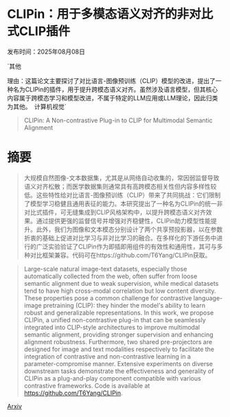 # CLIPin：用于多模态语义对齐的非对比式CLIP插件

发布时间：2025年08月08日

`其他

理由：这篇论文主要探讨了对比语言-图像预训练（CLIP）模型的改进，提出了一种名为CLIPin的插件，用于提升跨模态语义对齐。虽然涉及语言模型，但其核心内容属于跨模态学习和模型改进，不属于特定的LLM应用或LLM理论，因此归类为其他。` `计算机视觉`

> CLIPin: A Non-contrastive Plug-in to CLIP for Multimodal Semantic Alignment

# 摘要

> 大规模自然图像-文本数据集，尤其是从网络自动收集的，常因弱监督导致语义对齐松散；而医学数据集则通常具有高跨模态相关性但内容多样性较低。这些特性给对比语言-图像预训练（CLIP）带来了共同挑战：它们限制了模型学习稳健且通用表征的能力。本研究提出了一种名为CLIPin的统一非对比式插件，可无缝集成到CLIP风格架构中，以提升跨模态语义对齐效果。通过提供更强的监督信号并增强对齐稳健性，CLIPin助力模型性能提升。此外，我们为图像和文本模态分别设计了两个共享预投影器，以在参数折衷的基础上促进对比学习与非对比学习的融合。在多样化的下游任务中进行的广泛实验验证了CLIPin作为即插即用组件的有效性和通用性，其可与多种对比框架兼容。代码可在https://github.com/T6Yang/CLIPin获取。

> Large-scale natural image-text datasets, especially those automatically collected from the web, often suffer from loose semantic alignment due to weak supervision, while medical datasets tend to have high cross-modal correlation but low content diversity. These properties pose a common challenge for contrastive language-image pretraining (CLIP): they hinder the model's ability to learn robust and generalizable representations. In this work, we propose CLIPin, a unified non-contrastive plug-in that can be seamlessly integrated into CLIP-style architectures to improve multimodal semantic alignment, providing stronger supervision and enhancing alignment robustness. Furthermore, two shared pre-projectors are designed for image and text modalities respectively to facilitate the integration of contrastive and non-contrastive learning in a parameter-compromise manner. Extensive experiments on diverse downstream tasks demonstrate the effectiveness and generality of CLIPin as a plug-and-play component compatible with various contrastive frameworks. Code is available at https://github.com/T6Yang/CLIPin.

[Arxiv](https://arxiv.org/abs/2508.06434)